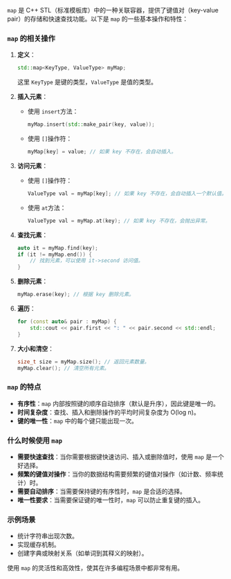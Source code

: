 `map` 是 C++ STL（标准模板库）中的一种关联容器，提供了键值对（key-value pair）的存储和快速查找功能。以下是 `map` 的一些基本操作和特性：

### `map` 的相关操作

1. **定义**：

   ```cpp
   std::map<KeyType, ValueType> myMap;
   ```

   这里 `KeyType` 是键的类型，`ValueType` 是值的类型。

2. **插入元素**：

   - 使用 `insert`方法：

     ```cpp
     myMap.insert(std::make_pair(key, value));
     ```

   - 使用 `[]`操作符：

     ```cpp
     myMap[key] = value; // 如果 key 不存在，会自动插入。
     ```

3. **访问元素**：

   - 使用 `[]`操作符：

     ```cpp
     ValueType val = myMap[key]; // 如果 key 不存在，会自动插入一个默认值。
     ```

   - 使用 `at`方法：

     ```cpp
     ValueType val = myMap.at(key); // 如果 key 不存在，会抛出异常。
     ```

4. **查找元素**：

   ```cpp
   auto it = myMap.find(key);
   if (it != myMap.end()) {
       // 找到元素，可以使用 it->second 访问值。
   }
   ```

5. **删除元素**：

   ```cpp
   myMap.erase(key); // 根据 key 删除元素。
   ```

6. **遍历**：

   ```cpp
   for (const auto& pair : myMap) {
       std::cout << pair.first << ": " << pair.second << std::endl;
   }
   ```

7. **大小和清空**：

   ```cpp
   size_t size = myMap.size(); // 返回元素数量。
   myMap.clear(); // 清空所有元素。
   ```

### `map` 的特点

- **有序性**：`map` 内部按照键的顺序自动排序（默认是升序），因此键是唯一的。
- **时间复杂度**：查找、插入和删除操作的平均时间复杂度为 O(log n)。
- **键的唯一性**：`map` 中的每个键只能出现一次。

### 什么时候使用 `map`

- **需要快速查找**：当你需要根据键快速访问、插入或删除值时，使用 `map` 是一个好选择。
- **频繁的键值对操作**：当你的数据结构需要频繁的键值对操作（如计数、频率统计）时。
- **需要自动排序**：当需要保持键的有序性时，`map` 是合适的选择。
- **唯一性要求**：当需要保证键的唯一性时，`map` 可以防止重复键的插入。

### 示例场景

- 统计字符串出现次数。
- 实现缓存机制。
- 创建字典或映射关系（如单词到其释义的映射）。

使用 `map` 的灵活性和高效性，使其在许多编程场景中都非常有用。